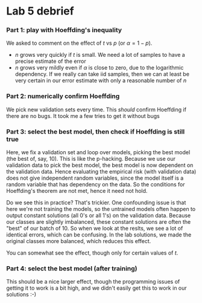# Lab 5 debrief

### Part 1: play with Hoeffding's inequality
We asked to comment on the effect of $t$ vs $p$ (or $\alpha = 1-p$).

- $n$ grows very quickly if $t$ is small. We need a lot of samples to have a precise estimate of the error
- $n$ grows very mildly even if $\alpha$ is close to zero, due to the logarithmic dependency. If we really can take iid samples, then we can at least be very certain in our error estimate with only a reasonable number of $n$

### Part 2: numerically confirm Hoeffding
We pick new validation sets every time.
This *should* confirm Hoeffding if there are no bugs. It took me a few tries to get it without bugs

### Part 3: select the best model, then check if Hoeffding is still true
Here, we fix a validation set and loop over models, picking the best model (the best of, say, 10). This is like the p-hacking. Because we use our validation data to pick the best model, the best model is now dependent on the validation data.
Hence evaluating the empirical risk (with validation data) does not give independent random variables, since the model itself is a random variable that has dependency on the data.  So the conditions for Hoeffding's theorem are not met, hence it need not hold.

Do we see this in practice? That's trickier. One confounding issue is that here we're not training the models, so the untrained models often happen to output constant solutions (all 0's or all 1's) on the validation data.
Because our classes are slightly imbalanced, these constant solutions are often the "best" of our batch of 10. So when we look at the reslts, we see a lot of identical errors, which can be confusing.  In the lab solutions, 
we made the original classes more balanced, which reduces this effect.

You can somewhat see the effect, though only for certain values of $t$.

### Part 4: select the best model (after training)
This should be a nice larger effect, though the programming issues of getting it to work is a bit high, and we didn't easily get this to work in our solutions :-)
